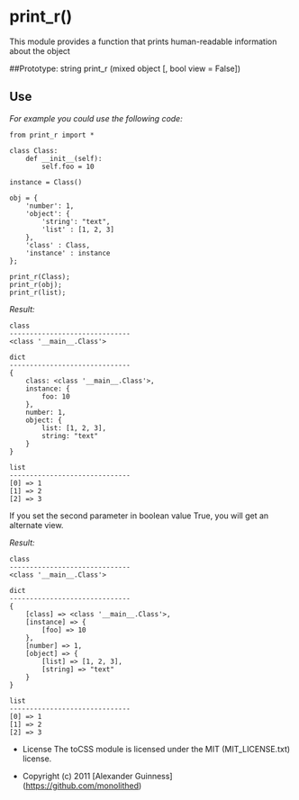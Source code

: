 # print_r()

This module provides a function that prints human-readable information about the object

##Prototype:
	string print_r (mixed object [, bool view = False])

## Use
*For example you could use the following code:*

	from print_r import *

	class Class:
		def __init__(self):
			self.foo = 10

	instance = Class()

	obj = {
		'number': 1,
		'object': {
			'string': "text",
			'list' : [1, 2, 3]
		},
		'class' : Class,
		'instance' : instance
	};

	print_r(Class);
	print_r(obj);
	print_r(list);

*Result:*

	class
	------------------------------
	<class '__main__.Class'>

	dict
	------------------------------
	{
		class: <class '__main__.Class'>,
		instance: {
			foo: 10
		},
		number: 1,
		object: {
			list: [1, 2, 3],
			string: "text"
		}
	}

	list
	------------------------------
	[0] => 1
	[1] => 2
	[2] => 3

If you set the second parameter <view> in boolean value True, you will get an alternate view.<br />

*Result:*

	class
	------------------------------
	<class '__main__.Class'>

	dict
	------------------------------
	{
		[class] => <class '__main__.Class'>,
		[instance] => {
			[foo] => 10
		},
		[number] => 1,
		[object] => {
			[list] => [1, 2, 3],
			[string] => "text"
		}
	}

	list
	------------------------------
	[0] => 1
	[1] => 2
	[2] => 3


* License
    The toCSS module is licensed under the MIT (MIT_LICENSE.txt) license.

* Copyright (c) 2011 [Alexander Guinness] (https://github.com/monolithed)
